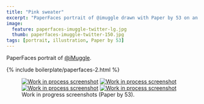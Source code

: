 ```yaml
---
title: "Pink sweater"
excerpt: "PaperFaces portrait of @imuggle drawn with Paper by 53 on an iPad."
image: 
  feature: paperfaces-imuggle-twitter-lg.jpg
  thumb: paperfaces-imuggle-twitter-150.jpg
tags: [portrait, illustration, Paper by 53]
---
```


PaperFaces portrait of [@iMuggle](http://twitter.com/iMuggle).

{% include boilerplate/paperfaces-2.html %}

<figure class="half">
	<a href="{{ site.url }}/assets/images/paperfaces-imuggle-process-1-lg.jpg"><img src="{{ site.url }}/assets/images/paperfaces-imuggle-process-1-600.jpg" alt="Work in process screenshot"></a>
	<a href="{{ site.url }}/assets/images/paperfaces-imuggle-process-2-lg.jpg"><img src="{{ site.url }}/assets/images/paperfaces-imuggle-process-2-600.jpg" alt="Work in process screenshot"></a>
	<a href="{{ site.url }}/assets/images/paperfaces-imuggle-process-3-lg.jpg"><img src="{{ site.url }}/assets/images/paperfaces-imuggle-process-3-600.jpg" alt="Work in process screenshot"></a>
	<a href="{{ site.url }}/assets/images/paperfaces-imuggle-process-4-lg.jpg"><img src="{{ site.url }}/assets/images/paperfaces-imuggle-process-4-600.jpg" alt="Work in process screenshot"></a>
	<figcaption>Work in progress screenshots (Paper by 53).</figcaption>
</figure>